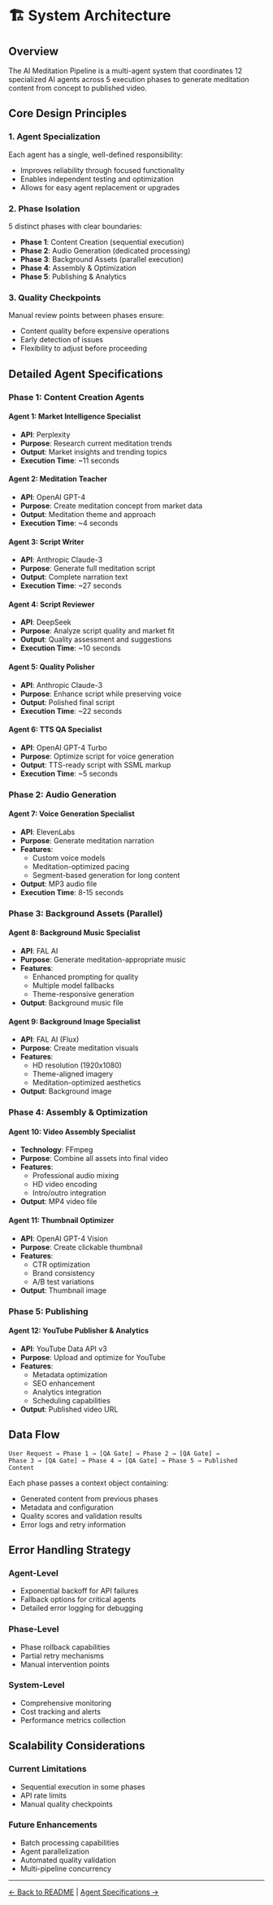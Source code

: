 # 🏗️ System Architecture

## Overview

The AI Meditation Pipeline is a multi-agent system that coordinates 12 specialized AI agents across 5 execution phases to generate meditation content from concept to published video.

## Core Design Principles

### 1. **Agent Specialization**
Each agent has a single, well-defined responsibility:
- Improves reliability through focused functionality
- Enables independent testing and optimization
- Allows for easy agent replacement or upgrades

### 2. **Phase Isolation**
5 distinct phases with clear boundaries:
- **Phase 1**: Content Creation (sequential execution)
- **Phase 2**: Audio Generation (dedicated processing)
- **Phase 3**: Background Assets (parallel execution)
- **Phase 4**: Assembly & Optimization
- **Phase 5**: Publishing & Analytics

### 3. **Quality Checkpoints**
Manual review points between phases ensure:
- Content quality before expensive operations
- Early detection of issues
- Flexibility to adjust before proceeding

## Detailed Agent Specifications

### Phase 1: Content Creation Agents

#### Agent 1: Market Intelligence Specialist
- **API**: Perplexity
- **Purpose**: Research current meditation trends
- **Output**: Market insights and trending topics
- **Execution Time**: ~11 seconds

#### Agent 2: Meditation Teacher
- **API**: OpenAI GPT-4
- **Purpose**: Create meditation concept from market data
- **Output**: Meditation theme and approach
- **Execution Time**: ~4 seconds

#### Agent 3: Script Writer
- **API**: Anthropic Claude-3
- **Purpose**: Generate full meditation script
- **Output**: Complete narration text
- **Execution Time**: ~27 seconds

#### Agent 4: Script Reviewer
- **API**: DeepSeek
- **Purpose**: Analyze script quality and market fit
- **Output**: Quality assessment and suggestions
- **Execution Time**: ~10 seconds

#### Agent 5: Quality Polisher
- **API**: Anthropic Claude-3
- **Purpose**: Enhance script while preserving voice
- **Output**: Polished final script
- **Execution Time**: ~22 seconds

#### Agent 6: TTS QA Specialist
- **API**: OpenAI GPT-4 Turbo
- **Purpose**: Optimize script for voice generation
- **Output**: TTS-ready script with SSML markup
- **Execution Time**: ~5 seconds

### Phase 2: Audio Generation

#### Agent 7: Voice Generation Specialist
- **API**: ElevenLabs
- **Purpose**: Generate meditation narration
- **Features**: 
  - Custom voice models
  - Meditation-optimized pacing
  - Segment-based generation for long content
- **Output**: MP3 audio file
- **Execution Time**: 8-15 seconds

### Phase 3: Background Assets (Parallel)

#### Agent 8: Background Music Specialist
- **API**: FAL AI
- **Purpose**: Generate meditation-appropriate music
- **Features**:
  - Enhanced prompting for quality
  - Multiple model fallbacks
  - Theme-responsive generation
- **Output**: Background music file

#### Agent 9: Background Image Specialist
- **API**: FAL AI (Flux)
- **Purpose**: Create meditation visuals
- **Features**:
  - HD resolution (1920x1080)
  - Theme-aligned imagery
  - Meditation-optimized aesthetics
- **Output**: Background image

### Phase 4: Assembly & Optimization

#### Agent 10: Video Assembly Specialist
- **Technology**: FFmpeg
- **Purpose**: Combine all assets into final video
- **Features**:
  - Professional audio mixing
  - HD video encoding
  - Intro/outro integration
- **Output**: MP4 video file

#### Agent 11: Thumbnail Optimizer
- **API**: OpenAI GPT-4 Vision
- **Purpose**: Create clickable thumbnail
- **Features**:
  - CTR optimization
  - Brand consistency
  - A/B test variations
- **Output**: Thumbnail image

### Phase 5: Publishing

#### Agent 12: YouTube Publisher & Analytics
- **API**: YouTube Data API v3
- **Purpose**: Upload and optimize for YouTube
- **Features**:
  - Metadata optimization
  - SEO enhancement
  - Analytics integration
  - Scheduling capabilities
- **Output**: Published video URL

## Data Flow

```
User Request → Phase 1 → [QA Gate] → Phase 2 → [QA Gate] → 
Phase 3 → [QA Gate] → Phase 4 → [QA Gate] → Phase 5 → Published Content
```

Each phase passes a context object containing:
- Generated content from previous phases
- Metadata and configuration
- Quality scores and validation results
- Error logs and retry information

## Error Handling Strategy

### Agent-Level
- Exponential backoff for API failures
- Fallback options for critical agents
- Detailed error logging for debugging

### Phase-Level
- Phase rollback capabilities
- Partial retry mechanisms
- Manual intervention points

### System-Level
- Comprehensive monitoring
- Cost tracking and alerts
- Performance metrics collection

## Scalability Considerations

### Current Limitations
- Sequential execution in some phases
- API rate limits
- Manual quality checkpoints

### Future Enhancements
- Batch processing capabilities
- Agent parallelization
- Automated quality validation
- Multi-pipeline concurrency

---

[← Back to README](../README.md) | [Agent Specifications →](AGENTS.md)